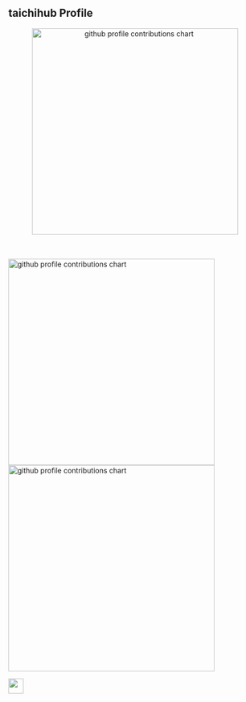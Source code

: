 ## taichihub Profile

<p align="center" >
	<picture>
	  <source media="(prefers-color-scheme: dark)" srcset="profile-3d-contrib/profile-night-rainbow.svg" width="410" />
	  <source media="(prefers-color-scheme: light)" srcset="profile-3d-contrib/profile-season-animate.svg" width="410" />
	  <img alt="github profile contributions chart" src="https://raw.githubusercontent.com/username/username/output-3d-contrib/day.svg" />
	</picture>
</p>　

<p align="left">
  <picture>
    <source media="(prefers-color-scheme: dark)" srcset="output/metrics.base.svg" width="410" />
	  <source media="(prefers-color-scheme: light)" srcset="output/metrics.base.svg" width="410" />
	  <img alt="github profile contributions chart" src="https://raw.githubusercontent.com/username/username/output-3d-contrib/day.svg" />
  </picture>
  <picture>
   	<source media="(prefers-color-scheme: dark)" srcset="output/details.svg" width="410" />
	  <source media="(prefers-color-scheme: light)" srcset="output/details.svg" width="410" />
	  <img alt="github profile contributions chart" src="https://raw.githubusercontent.com/username/username/output-3d-contrib/day.svg" />
  </picture>
</p>

<p align="left">
  <a href="https://github.com/taichihub">
    <img height="30" src="https://komarev.com/ghpvc/?username=taichihub&color=blue&style=for-the-badge" />
  </a>
</p>